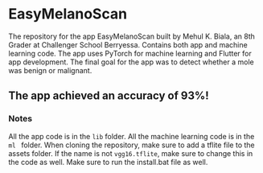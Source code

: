 # EasyMelanoScan
The repository for the app EasyMelanoScan built by Mehul K. Biala, an 8th Grader at Challenger School Berryessa. Contains both app and machine learning code.
The app uses PyTorch for machine learning and Flutter for app development.
The final goal for the app was to detect whether a mole was benign or malignant.
## The app achieved an accuracy of 93%!

### Notes
All the app code is in the `lib` folder. All the machine learning code is in the `ml ` folder.
When cloning the repository, make sure to add a tflite file to the assets folder. If the name is not `vgg16.tflite`, make sure to change this in the code as well.
Make sure to run the install.bat file as well.
